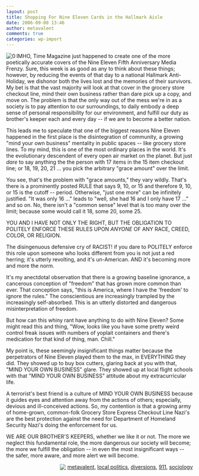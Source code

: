 ```yaml
---
layout: post
title: Shopping For Nine Eleven Cards in the Hallmark Aisle
date: 2006-09-08 13:46
author: metavalent
comments: true
categories: wp-import
---
```

<!--Lead Photo --><a href="https://www.time.com/time/magazine/article/0,9171,1531303,00.html"><img src="https://img401.imageshack.us/img401/1420/1101060911400nk0.jpg" alt="0" align="left" border="0" /></a><!-- Commentary -->IMHO, Time Magazine just happened to create one of the more poetically accurate covers of the Nine Eleven Fifth Anniversary Media Frenzy. Sure, this week is as good as any to think about these things; however, by reducing the events of that day to a national Hallmark Anti-Holiday, we dishonor both the lives lost and the memories of their survivors. My bet is that the vast majority will look at that cover in the grocery store checkout line, mind their own business rather than dare pick up a copy, and move on. The problem is that the only way out of the mess we're in as a society is to pay attention to our surroundings, to  daily embody a deep sense of personal responsibility for our environment, and fulfill our duty as brother's keeper each and every day -- if we are to become a better nation.

This leads me to speculate that one of the biggest reasons Nine Eleven happened in the first place is the disintegration of community, a growing "mind your own business" mentality in public spaces -- like grocery store lines.   To my mind, this is one of the most ordinary places in the world.  It's the evolutionary descendent of every open air market on the planet.   But just *dare* to say anything the the person with 17 items in the 15 item checkout line; or 18, 19, 20, 21 ... you pick the arbitrary "grace amount" over the limit.

You see, that's the problem with "grace amounts," they vary wildly.  That's there is a prominently posted RULE that says 9, 10, or 15 and therefore 9, 10, or 15 is the cutoff -- period.  Otherwise, "just one more" can be infinitely justified.  "It was only 16 ..." leads to "well, she had 16 and I only have 17 ..." and so on.  No, there isn't a "common sense" level that is too many over the limit; because some would call it 18, some 20, some 25.

YOU AND I HAVE NOT ONLY THE RIGHT, BUT THE OBLIGATION TO POLITELY ENFORCE THESE RULES UPON *ANYONE* OF ANY RACE, CREED, COLOR, OR RELIGION.

The disingenuous defensive cry of RACIST! if you dare to POLITELY enforce this role upon someone who looks different from you is not just a red herring; it's utterly revolting, and it's un-American.  AND it's becoming more and more the norm.

It's my anectdotal observation that there is a growing baseline ignorance, a cancerous conception of "freedom" that has grown more common than ever.  That conception says, "this is America, where I have the 'freedom' to ignore the rules."  The conscientious are increasingly trampled by the increasingly self-absorbed.   This is an utterly distorted and dangerous misinterpretation of freedom.

But how can this whiny rant have anything to do with Nine Eleven?  Some might read this and thing, "Wow, looks like you have some pretty weird control freak issues with numbers of yoplait containers and there's medication for that kind of thing, man.  Chill."

My point is, these seemingly insignificant things matter because the perpetrators of Nine Eleven played them to the max, in EVERYTHING they did.  They showed up to buy box cutters, glaring back at you with that, "MIND YOUR OWN BUSINESS" glare.  They showed up at local flight schools with that "MIND YOUR OWN BUSINESS" attitude about my extracurricular life.

A terrorist's best friend is a culture of MIND YOUR OWN BUSINESS because it guides eyes and attention away from the actions of others; especially, devious and ill-conceived actions.  So, my contention is that a growing army of home-grown, common-folk Grocery Store Express Checkout Line Nazi's are the best protection against the need for Department of Homeland Security Nazi's doing the enforcement for us.

WE ARE OUR BROTHER'S KEEPERS, whether we like it or not.  The more we neglect this fundamental role, the more dangerous our society will become; the more we fulfill the obligation -- in even the most insignificant ways -- the safer, more aware, and more alert we will become.
<!-- Tags --><div align="right">

<img src="https://metavalent.info/images/technorati.bug.10x10.jpg" align="absbottom" border="0" /> <a href="https://technorati.com/tag/metavalent" rel="tag">metavalent</a>, <a href="https://technorati.com/tag/local+politics" rel="tag">local politics</a>, <a href="https://technorati.com/tag/diversions" rel="tag">diversions</a>, <a href="https://technorati.com/tag/911" rel="tag">911</a>, <a href="https://technorati.com/tag/sociology" rel="tag">sociology</a>
</div><!-- //End Tags -->
